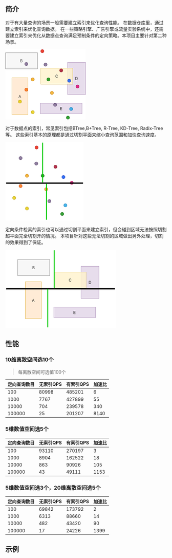 ## 简介

对于有大量查询的场景一般需要建立索引来优化查询性能。
在数据仓库里，通过建立索引来优化查询数据。
在一些策略引擎、广告引擎或流量实验系统中，还需要建立索引来优化从数据点查询满足预制条件的定向策略。本项目主要针对第二种场景。

![avatar](https://github.com/boostlearn/go-kd-segment-tree/raw/master/doc/index_common.png)

对于数据点的索引，常见索引包括BTree,B+Tree, R-Tree, KD-Tree, Radix-Tree等。
这些索引基本的原理都是通过切割平面来缩小查询范围和加快查询速度。

![avatar](https://github.com/boostlearn/go-kd-segment-tree/raw/master/doc/point_index.png)

定向条件检索的索引也可以通过切割平面来建立索引，但会碰到区域无法按照切割超平面完全切割开的情况。
本项目针对这些无法切割的区域做出另外处理，切割的效果得到了保证。

![avatar](https://github.com/boostlearn/go-kd-segment-tree/raw/master/doc/segment_index.png)

## 性能

### 10维离散空间选10个
>每离散空间可选值100个

|定向查询数目|无索引QPS|有索引QPS|加速比|
|----|----|---|----|
|100|80998|485201|6|
|1000|7767|427899|55|
|10000|704|239578|340|
|100000|25|201207|8140|

### 5维数值空间选5个

|定向查询数目|无索引QPS|有索引QPS|加速比|
|----|----|---|----|
|100|93110|270197|3|
|1000|8904|162522|18|
|10000|863|90926|105|
|100000|43|49111|1153|

### 5维数值空间选3个，20维离散空间选5个

|定向查询数目|无索引QPS|有索引QPS|加速比|
|----|----|---|----|
|100|69842|173792|2|
|1000|6313|88660|14|
|10000|482|43420|90|
|100000|17|24226|1399|

## 示例
